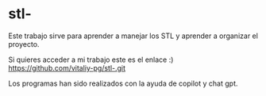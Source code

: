 # stl-
Este trabajo sirve para aprender a manejar los STL y aprender a organizar el proyecto.

Si quieres acceder a mi trabajo este es el enlace :) https://github.com/vitaliy-pg/stl-.git

Los programas han sido realizados con la ayuda de copilot y chat gpt.
